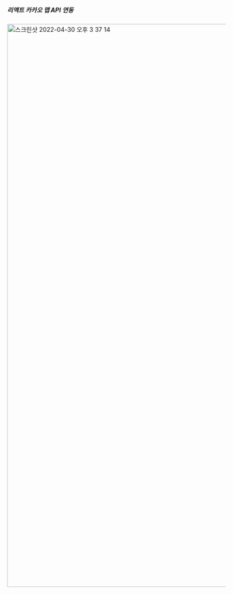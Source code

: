 ##### 리액트 카카오 맵 API 연동 #####
<img width="1298" alt="스크린샷 2022-04-30 오후 3 37 14" src="https://user-images.githubusercontent.com/19422885/166094801-a7b8470f-694d-4f56-8d4a-ac209abfde5d.png" style="width:10px, height:700px">
